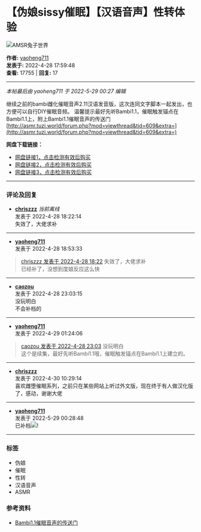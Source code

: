 # 【伪娘sissy催眠】【汉语音声】性转体验

![AMSR兔子世界](http://asmr.tuzi.today/uc_server/images/noavatar_big.gif)

**作者:** [yaoheng711](home.php?mod=space&uid=2408)  
**发表于:** 2022-4-28 17:59:48  
**查看:** 17755 | **回复:** 17

---

_本帖最后由 yaoheng711 于 2022-5-29 00:27 编辑_

继续之前的bambi雌化催眠音声2.11汉语发音版，这次连同文字脚本一起发出，也方便可以自行DIY催眠音频。 温馨提示最好先听Bambi1.1，催眠触发锚点在Bambi1.1上，附上Bambi1.1催眠音声的传送门[http://asmr.tuzi.world/forum.php?mod=viewthread&tid=609&extra=](http://asmr.tuzi.world/forum.php?mod=viewthread&tid=609&extra=)

**网盘下载链接：**

- [网盘链接1，点击检测有效后购买](plugin.php?id=jnpar_pansell:check&tid=624&k=0)
- [网盘链接2，点击检测有效后购买](plugin.php?id=jnpar_pansell:check&tid=624&k=1)
- [网盘链接3，点击检测有效后购买](plugin.php?id=jnpar_pansell:check&tid=624&k=2)

---

### 评论及回复

- **[chriszzz](home.php?mod=space&uid=1177)** _当前离线_  
发表于 2022-4-28 18:22:14  
失效了，大佬求补

---

- **[yaoheng711](home.php?mod=space&uid=2408)**  
发表于 2022-4-28 18:53:33  
> [chriszzz 发表于 2022-4-28 18:22](http://asmr.tuzi.today/forum.php?mod=redirect&goto=findpost&pid=13809&ptid=624) 失效了，大佬求补  
已经补了，没想到度娘反应这么快

---

- **[caozou](home.php?mod=space&uid=258)**  
发表于 2022-4-28 23:03:15  
没玩明白  
不会补档的

---

- **[yaoheng711](home.php?mod=space&uid=2408)**  
发表于 2022-4-29 01:24:06  
> [caozou 发表于 2022-4-28 23:03](http://asmr.tuzi.today/forum.php?mod=redirect&goto=findpost&pid=13849&ptid=624) 没玩明白  
这个是续集，最好先听Bambi1.1哦，催眠触发锚点在Bambi1.1上建立的。

---

- **[chriszzz](home.php?mod=space&uid=1177)**  
发表于 2022-4-30 10:29:14  
喜欢雌堕催眠系列，之前只在某些网站上听过外文版，现在终于有人做汉化版了，感动，谢谢大佬

---

- **[yaoheng711](home.php?mod=space&uid=2408)**  
发表于 2022-5-29 00:28:48  
已补档![](static/image/smiley/default/lol.gif)!

---

### 标签

- 伪娘
- 催眠
- 性转
- 汉语音声
- ASMR

### 参考资料

- [Bambi1.1催眠音声的传送门](http://asmr.tuzi.world/forum.php?mod=viewthread&tid=609&extra=)
